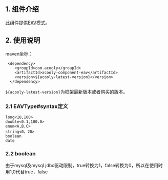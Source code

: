 <!-- title: 动态表单组件 -->
<!-- type: app -->
<!-- author: qiubo -->

## 1. 组件介绍

此组件提供[EAV](https://en.wikipedia.org/wiki/Entity%E2%80%93attribute%E2%80%93value_model)模式。


## 2. 使用说明

maven坐标：

     <dependency>
        <groupId>com.acooly</groupId>
        <artifactId>acooly-component-eav</artifactId>
        <version>${acooly-latest-version}</version>
      </dependency>

`${acooly-latest-version}`为框架最新版本或者购买的版本。

### 2.1 EAVType#syntax定义

    long<10,100>
    double<0.1,100.0>
    enum<A,B,C>
    string<0，20>
    boolean
    date
    
### 2.2 boolean

由于mysql及mysql jdbc驱动限制，true转换为1，false转换为0，所以在使用时用1,0代替true，false